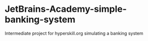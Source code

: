 # JetBrains-Academy-simple-banking-system
Intermediate project for hyperskill.org simulating a banking system 
